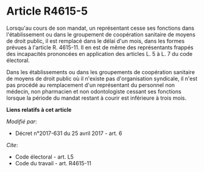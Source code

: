 # Article R4615-5

Lorsqu'au cours de son mandat, un représentant cesse ses fonctions dans l'établissement ou dans le groupement de coopération
sanitaire de moyens de droit public, il est remplacé dans le délai d'un mois, dans les formes prévues à l'article R. 4615-11.
Il en est de même des représentants frappés des incapacités prononcées en application des articles L. 5 à L. 7 du code
électoral.

Dans les établissements ou dans les groupements de coopération sanitaire de moyens de droit public où il n'existe pas
d'organisation syndicale, il n'est pas procédé au remplacement d'un représentant du personnel non médecin, non pharmacien et
non odontologiste cessant ses fonctions lorsque la période du mandat restant à courir est inférieure à trois mois.

**Liens relatifs à cet article**

_Modifié par_:

  - Décret n°2017-631 du 25 avril 2017 - art. 6

_Cite_:

  - Code électoral - art. L5
  - Code du travail - art. R4615-11
